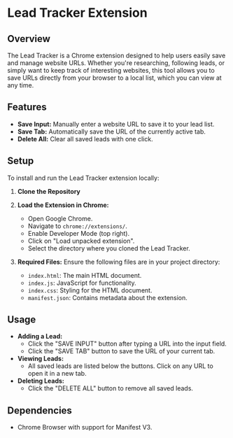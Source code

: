 # Lead Tracker Extension

## Overview
The Lead Tracker is a Chrome extension designed to help users easily save and manage website URLs. Whether you're researching, following leads, or simply want to keep track of interesting websites, this tool allows you to save URLs directly from your browser to a local list, which you can view at any time.

## Features
- **Save Input:** Manually enter a website URL to save it to your lead list.
- **Save Tab:** Automatically save the URL of the currently active tab.
- **Delete All:** Clear all saved leads with one click.

## Setup
To install and run the Lead Tracker extension locally:

1. **Clone the Repository**


2. **Load the Extension in Chrome:**
   - Open Google Chrome.
   - Navigate to `chrome://extensions/`.
   - Enable Developer Mode (top right).
   - Click on "Load unpacked extension".
   - Select the directory where you cloned the Lead Tracker.

3. **Required Files:**
   Ensure the following files are in your project directory:
   - `index.html`: The main HTML document.
   - `index.js`: JavaScript for functionality.
   - `index.css`: Styling for the HTML document.
   - `manifest.json`: Contains metadata about the extension.

## Usage
- **Adding a Lead:**
  - Click the "SAVE INPUT" button after typing a URL into the input field.
  - Click the "SAVE TAB" button to save the URL of your current tab.
- **Viewing Leads:**
  - All saved leads are listed below the buttons. Click on any URL to open it in a new tab.
- **Deleting Leads:**
  - Click the "DELETE ALL" button to remove all saved leads.

## Dependencies
- Chrome Browser with support for Manifest V3.

